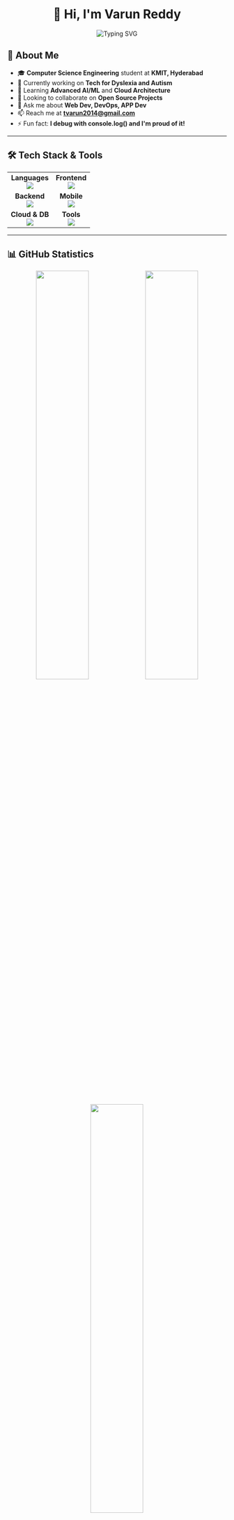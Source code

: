 <div align="center">

# 👋 Hi, I'm Varun Reddy

<img src="https://readme-typing-svg.demolab.com?font=Fira+Code&size=28&duration=3000&pause=500&color=36BCF7&center=true&vCenter=true&width=600&lines=Full+Stack+Developer;MERN+Stack+Expert;AI%2FML+Enthusiast;DevOps;Cloud+Enthusiast;Problem+Solver" alt="Typing SVG" />

</div>

## 🚀 About Me

- 🎓 **Computer Science Engineering** student at **KMIT, Hyderabad**
- 💼 Currently working on **Tech for Dyslexia and Autism**
- 🌱 Learning **Advanced AI/ML** and **Cloud Architecture**
- 👯 Looking to collaborate on **Open Source Projects**
- 💬 Ask me about **Web Dev, DevOps, APP Dev**
- 📫 Reach me at **tvarun2014@gmail.com**
- ⚡ Fun fact: **I debug with console.log() and I'm proud of it!**

---

## 🛠️ Tech Stack & Tools

<div align="center">

<table>
  <tr>
    <td align="center"><strong>Languages</strong><br/><img src="https://skillicons.dev/icons?i=js,ts,python,java,cpp,dart,c" /></td>
    <td align="center"><strong>Frontend</strong><br/><img src="https://skillicons.dev/icons?i=react,nextjs,html,css,tailwind,bootstrap,materialui" /></td>
  </tr>
  <tr>
    <td align="center"><strong>Backend</strong><br/><img src="https://skillicons.dev/icons?i=nodejs,express,fastapi,flask,nginx" /></td>
    <td align="center"><strong>Mobile</strong><br/><img src="https://skillicons.dev/icons?i=flutter,react" /></td>
  </tr>
  <tr>
    <td align="center"><strong>Cloud & DB</strong><br/><img src="https://skillicons.dev/icons?i=mongodb,mysql,firebase,aws,vercel,docker,kubernetes" /></td>
    <td align="center"><strong>Tools</strong><br/><img src="https://skillicons.dev/icons?i=git,github,vscode,postman,figma,linux,bash" /></td>
  </tr>
</table>

</div>

---

## 📊 GitHub Statistics

<div align="center">

<img width="49%" src="https://github-readme-stats-eight-theta.vercel.app/api?username=VarunReddyT&show_icons=true&theme=radical&hide_border=true&count_private=true&include_all_commits=true" />
<img width="49%" src="https://github-readme-streak-stats.herokuapp.com/?user=VarunReddyT&theme=radical&hide_border=true" />

<img width="49%" src="https://github-readme-stats.vercel.app/api/top-langs/?username=VarunReddyT&layout=compact&theme=radical&hide_border=true&langs_count=10" />

</div>

### 🏆 GitHub Trophies
<div align="center">
  <img src="https://github-profile-trophy.vercel.app/?username=VarunReddyT&theme=radical&no-frame=true&no-bg=true&margin-w=4&row=2&column=4" />
</div>

---

## 🌐 Connect With Me

<div align="center">

<a href="https://linkedin.com/in/varun-reddy-231244253" target="_blank">
<img src="https://img.shields.io/badge/LinkedIn-0077B5?style=for-the-badge&logo=linkedin&logoColor=white" alt="LinkedIn"/>
</a>
<a href="mailto:tvarun2014@gmail.com" target="_blank">
<img src="https://img.shields.io/badge/Gmail-D14836?style=for-the-badge&logo=gmail&logoColor=white" alt="Gmail"/>
</a>
<a href="https://github.com/VarunReddyT" target="_blank">
<img src="https://img.shields.io/badge/GitHub-100000?style=for-the-badge&logo=github&logoColor=white" alt="GitHub"/>
</a>
<a href="tel:+919618443777" target="_blank">
<img src="https://img.shields.io/badge/Phone-25D366?style=for-the-badge&logo=whatsapp&logoColor=white" alt="Phone"/>
</a>

</div>

---

## 💡 Random Dev Quote

<div align="center">

**"Code is like humor. When you have to explain it, it's bad." - Cory House**
</div>

---

## 🎮 Fun Zone

### ☕ Coffee Counter
<img src="https://img.shields.io/badge/Coffee%20Consumed-∞%20cups-brown?style=for-the-badge&logo=coffee&logoColor=white" alt="Coffee Counter"/>

</div>

---

<div align="center">

**💻 "Code is poetry written in logic"**

*Made with ❤️ and lots of ☕ by Varun Reddy*

</div>
